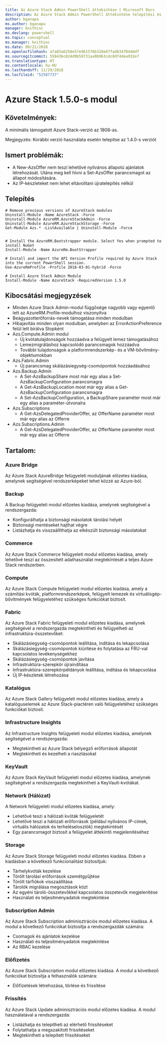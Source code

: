 ```yaml
---
title: Az Azure Stack Admin PowerShell áttekintése | Microsoft Docs
description: Az Azure Stack Admin PowerShell áttekintése telepítési és konfigurációs utasításokkal.
author: bganapa
ms.author: bganapa
manager: knithinc
ms.devlang: powershell
ms.topic: conceptual
ms.manager: knithinc
ms.date: 09/21/2018
ms.openlocfilehash: afa83a6258e57e961576b328e67fad634704dddf
ms.sourcegitcommit: 558436c824d9b59731aa9b963cdc8df4dea932e7
ms.translationtype: HT
ms.contentlocale: hu-HU
ms.lasthandoff: 11/29/2018
ms.locfileid: "52587737"
---
```

# <a name="azure-stack-module-150"></a>Azure Stack 1.5.0-s modul

## <a name="requirements"></a>Követelmények:
A minimális támogatott Azure Stack-verzió az 1808-as.

Megjegyzés: Korábbi verzió használata esetén telepítse az 1.4.0-s verziót

## <a name="known-issues"></a>Ismert problémák:

- A New-AzsOffer nem teszi lehetővé nyilvános állapotú ajánlatok létrehozását. Utána meg kell hívni a Set-AzsOffer parancsmagot az állapot módosítására.
- Az IP-készleteket nem lehet eltávolítani újratelepítés nélkül

## <a name="install"></a>Telepítés
```
# Remove previous versions of AzureStack modules
Uninstall-Module -Name AzureStack -Force 
Uninstall-Module AzureRM.AzureStackAdmin -Force
Uninstall-Module AzureRM.AzureStackStorage -Force
Get-Module Azs.* -ListAvailable | Uninstall-Module -Force


# Install the AzureRM.Bootstrapper module. Select Yes when prompted to install NuGet
Install-Module -Name AzureRm.BootStrapper

# Install and import the API Version Profile required by Azure Stack into the current PowerShell session.
Use-AzureRmProfile -Profile 2018-03-01-hybrid -Force

# Install Azure Stack Admin Module
Install-Module -Name AzureStack -RequiredVersion 1.5.0
```

## <a name="release-notes"></a>Kibocsátási megjegyzések
* Minden Azure Stack Admin-modul függősége nagyobb vagy egyenlő lett az AzureRM.Profile-modulhoz viszonyítva
* Beágyazotterőforrás-nevek támogatása minden modulban
* Hibajavítás minden olyan modulban, amelyben az ErrorActionPreference felül lett bírálva Stopként
* Azs.Compute.Admin modul
    * Új kvótatulajdonságok hozzáadva a felügyelt lemez támogatásához
    * Lemezmigráláshoz kapcsolódó parancsmagok hozzáadva
    * További tulajdonságok a platformrendszerkép- és a VM-bővítmény-objektumokban
* Azs.Fabric.Admin 
    * Új parancsmag skálázásiegység-csomópontok hozzáadásához
* Azs.Backup.Admin
    * A Set-AzsBackupShare most már egy alias a Set-AzsBackupConfiguration parancsmagra
    * A Get-AzsBackupLocation most már egy alias a Get-AzsBackupConfiguration parancsmagra
    * A Set-AzsBackupConfiguration, a BackupShare paraméter most már egy alias a paraméter-útvonalra
* Azs.Subscriptions
    * A Get-AzsDelegatedProviderOffer, az OfferName paraméter most már egy alias az Offerre
* Azs.Subscriptions.Admin
    * A Get-AzsDelegatedProviderOffer, az OfferName paraméter most már egy alias az Offerre

## <a name="content"></a>Tartalom:
### <a name="azure-bridge"></a>Azure Bridge
Az Azure Stack AzureBridge felügyeleti moduljának előzetes kiadása, amelynek segítségével rendszerképeket tehet közzé az Azure-ból.

### <a name="backup"></a>Backup
A Backup felügyeleti modul előzetes kiadása, amelynek segítségével a rendszergazda:
- Konfigurálhatja a biztonsági másolatok tárolási helyét
- Biztonsági mentéseket hajthat végre
- Listázhatja és visszaállíthatja az elkészült biztonsági másolatokat

### <a name="commerce"></a>Commerce
Az Azure Stack Commerce felügyeleti modul előzetes kiadása, amely lehetővé teszi az összesített adathasználat megtekintését a teljes Azure Stack rendszerben.

### <a name="compute"></a>Compute
Az Azure Stack Compute felügyeleti modul előzetes kiadása, amely a számítási kvóták, platformrendszerképek, felügyelt lemezek és virtuálisgép-bővítmények felügyeletéhez szükséges funkciókat biztosít.

### <a name="fabric"></a>Fabric
Az Azure Stack Fabric felügyeleti modul előzetes kiadása, amelynek segítségével a rendszergazda megtekintheti és felügyelheti az infrastruktúra-összetevőket:
- Skálázásiegység-csomópontok leállítása, indítása és lekapcsolása
- Skálázásiegység-csomópontok kiürítése és folytatása az FRU-val kapcsolatos tevékenységekhez
- Skálázásiegység-csomópontok javítása
- Infrastruktúra-szerepkör újraindítása
- Infrastruktúra-szerepkörpéldányok leállítása, indítása és lekapcsolása
- Új IP-készletek létrehozása


### <a name="gallery"></a>Katalógus
Az Azure Stack Gallery felügyeleti modul előzetes kiadása, amely a katalóguselemek az Azure Stack-piactéren való felügyeletéhez szükséges funkciókat biztosít.

### <a name="infrastructure-insights"></a>Infrastructure Insights
Az Infrastructure Insights felügyeleti modul előzetes kiadása, amelynek segítségével a rendszergazda:
- Megtekintheti az Azure Stack bélyegző erőforrások állapotát
- Megtekintheti és kezelheti a riasztásokat

### <a name="keyvault"></a>KeyVault
Az Azure Stack KeyVault felügyeleti modul előzetes kiadása, amelynek segítségével a rendszergazda megtekintheti a KeyVault-kvótákat.

### <a name="network"></a>Network (Hálózat)
A Network felügyeleti modul előzetes kiadása, amely:
- Lehetővé teszi a hálózati kvóták felügyeletét
- Lehetővé teszi a hálózati erőforrások (például nyilvános IP-címek, virtuális hálózatok és terheléselosztók) megtekintését
- Egy parancsmagot biztosít a felügyelet áttekintő megjelenítéséhez

### <a name="storage"></a>Storage
Az Azure Stack Storage felügyeleti modul előzetes kiadása.  Ebben a kiadásban a következő funkcionalitást biztosítjuk:
- Tárhelykvóták kezelése
- Törölt tárolási erőforrások szemétgyűjtése
- Törölt tárfiókok visszaállítása
- Tárolók migrálása megosztások közt
- Az egyéni tároló-összetevőkkel kapcsolatos összetevők megjelenítése
- Használati és teljesítményadatok megtekintése

### <a name="subscription-admin"></a>Subscription Admin
Az Azure Stack Subscription adminisztrációs modul előzetes kiadása.  A modul a következő funkciókat biztosítja a rendszergazdák számára:
- Csomagok és ajánlatok kezelése
- Használati és teljesítményadatok megtekintése
- Az RBAC kezelése

### <a name="subscription"></a>Előfizetés
Az Azure Stack Subscription modul előzetes kiadása.  A modul a következő funkciókat biztosítja a felhasználók számára:
- Előfizetések létrehozása, törlése és frissítése

### <a name="update"></a>Frissítés
Az Azure Stack Update adminisztrációs modul előzetes kiadása.  A modul használatával a rendszergazda:
- Listázhatja és telepítheti az elérhető frissítéseket
- Folytathatja a megszakított frissítéseket
- Megtekintheti a telepített frissítéseket
